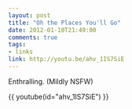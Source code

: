 ```yaml
---
layout: post
title: "Oh the Places You'll Go"
date: 2012-01-10T21:49:00
comments: true
tags:
- links
link: http://youtu.be/ahv_1IS7SiE
---
```

Enthralling. (Mildly NSFW)

{{ youtube(id="ahv_1IS7SiE") }} 

